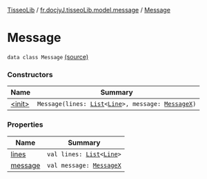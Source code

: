 [TisseoLib](../../index.md) / [fr.docjyJ.tisseoLib.model.message](../index.md) / [Message](./index.md)

# Message

`data class Message` [(source)](https://github.com/docjyJ/TisseoLib/tree/master/src/main/kotlin/fr/docjyJ/tisseoLib/model/message/Message.kt#L7)

### Constructors

| Name | Summary |
|---|---|
| [&lt;init&gt;](-init-.md) | `Message(lines: `[`List`](https://kotlinlang.org/api/latest/jvm/stdlib/kotlin.collections/-list/index.html)`<`[`Line`](../../fr.docjy-j.tisseo-lib.model.line/-line/index.md)`>, message: `[`MessageX`](../-message-x/index.md)`)` |

### Properties

| Name | Summary |
|---|---|
| [lines](lines.md) | `val lines: `[`List`](https://kotlinlang.org/api/latest/jvm/stdlib/kotlin.collections/-list/index.html)`<`[`Line`](../../fr.docjy-j.tisseo-lib.model.line/-line/index.md)`>` |
| [message](message.md) | `val message: `[`MessageX`](../-message-x/index.md) |
